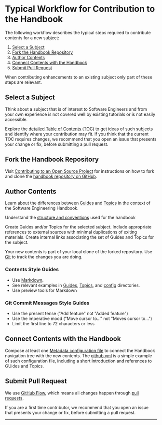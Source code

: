 # Typical Workflow for Contribution to the Handbook

The following workflow describes the typical steps required to contribute contents for a new 
subject: 

1. [Select a Subject](#select-a-subject)
2. [Fork the Handbook Repository](#fork-the-handbook-repository)
3. [Author Contents](#author-contents)
4. [Connect Contents with the Handbook](#connect-contents-with-the-handbook)
5. [Submit Pull Request](#submit-pull-request)

When contributing enhancements to an existing subject only part of these steps are 
relevant.

## Select a Subject

Think about a subject that is of interest to Software Engineers and from your own experience is not
covered well by existing tutorials or is not easily accessible.

Explore the [detailed Table of Contents (TOC)](TOC.md) to get ideas of such subjects and identify 
where your contribution may fit. If you think that the current TOC requires changes, we recommend 
that you open an issue that presents your change or fix, before submitting a pull request.

## Fork the Handbook Repository

Visit [Contributing to an Open Source Project][1] for instructions on how to fork and clone the 
[handbook repository on GitHub][2].

## Author Contents

Learn about the differences between [Guides](Guides) and [Topics](Topics) in the context of the 
Software Engineering Handbook.

Understand the [structure and conventions](README.md) used for the handbook

Create Guides and/or Topics for the selected subject. Include appropriate references to external 
sources with minimal duplications of exiting materials. Create internal links associating the 
set of Guides and Topics for the subject.

Your new contents is part of your local clone of the forked repository. Use [Git][3] to track the 
changes you are doing.

### Contents Style Guides

* Use [Markdown][4].
* See relevant examples in [Guides](Guides), [Topics](Topics), and 
  [config](config) directories.
* Use preview tools for Markdown

### Git Commit Messages Style Guides

* Use the present tense ("Add feature" not "Added feature")
* Use the imperative mood ("Move cursor to..." not "Moves cursor to...")
* Limit the first line to 72 characters or less

## Connect Contents with the Handbook

Compose at least one [Metadata configuration file](config/metadata) to connect the Handbook
navigation tree with the new contents. The [github.yml](config/metadata/github.yml) is a simple 
example of such configuration file, including a short introduction and references to GUides and 
Topics.

## Submit Pull Request

We use [GitHub Flow][5], which means all changes happen through [pull requests][1].

If you are a first time contributor, we recommend that you open an issue 
that presents your change or fix, before submitting a pull request.

---

[1]: http://software-engineering-handbook.com/Guides/Git/Contributing%20to%20an%20Open%20Source%20Project
[2]: https://github.com/uribench/software-engineering-handbook
[3]: http://software-engineering-handbook.com/Guides/Git/Git%20Overview
[4]: https://daringfireball.net/projects/markdown
[5]: https://guides.github.com/introduction/flow/index.html
